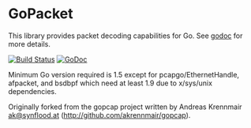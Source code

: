 # GoPacket

This library provides packet decoding capabilities for Go.
See [godoc](https://godoc.org/github.com/metacubex/gopacket) for more details.

[![Build Status](https://travis-ci.org/google/gopacket.svg?branch=master)](https://travis-ci.org/google/gopacket)
[![GoDoc](https://godoc.org/github.com/metacubex/gopacket?status.svg)](https://godoc.org/github.com/metacubex/gopacket)

Minimum Go version required is 1.5 except for pcapgo/EthernetHandle, afpacket, and bsdbpf which need at least 1.9 due to x/sys/unix dependencies.

Originally forked from the gopcap project written by Andreas
Krennmair <ak@synflood.at> (http://github.com/akrennmair/gopcap).
